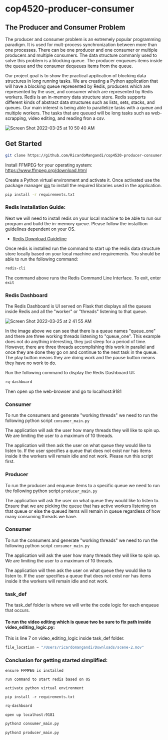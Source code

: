 # cop4520-producer-consumer


## The Producer and Consumer Problem

The producer and consumer problem is an extremely popular programming paradigm. It is used for mult-process synchronization between more than one processes. There can be one producer and one consumer or multiple producers and multiple consumers. The data structure commanly used to solve this problem is a blocking queue. The producer enqueues items inside the queue and the consumer dequeues items from the queue.

Our project goal is to show the practical application of blocking data structures in long running tasks. We are creating a Python application that will have a blocking queue represented by Redis, producers which are represented by the user, and consumer which are represented by Redis workers. Redis is an in-memory data structure store. Redis supports different kinds of abstract data structures such as lists, sets, stacks, and queues. Our main interest is being able to parallelize tasks with a queue and multiple workers. The tasks that are queued will be long tasks such as web-scrapping, video editing, and reading fron a csv.


![Screen Shot 2022-03-25 at 10 50 40 AM](https://user-images.githubusercontent.com/62866287/160144542-b5bd8c61-6034-44eb-8e1d-3e6518f036ef.png)



## Get Started

```bash 
git clone https://github.com/RicardoMangandi/cop4520-producer-consumer.git
```

Install FFMPEG for your operating system: https://www.ffmpeg.org/download.html

Create a Python virtual environment and activate it. Once activated use the package manager [pip](https://pip.pypa.io/en/stable/) to install the required libraries used in the application.
```bash
pip install -r requirements.txt
```


### Redis Installation Guide:
Next we will need to install redis on your local machine to be able to run our program and build the in-memory queue. Please follow the installtion guidelines dependent on your OS.

* [Redis Download Guideline](https://redis.io/docs/getting-started/)


Once redis is installed run the command to start up the redis data structure store locally based on your local machine and requirements.
You should be able to run the following command:

```bash
redis-cli
```

The command above runs the Redis Command Line Interface. To exit, enter ```exit``` 


### Redis Dashboard

The Redis Dashboard is UI served on Flask that displays all the queues inside Redis and all the "worker" or "threads" listening to that queue.

![Screen Shot 2022-03-25 at 2 41 55 AM](https://user-images.githubusercontent.com/62866287/160068352-58b91352-f92b-4b62-b7b4-8dc9af7cddd6.png)


In the image above we can see that there is a queue names "queue_one" and there are three working threads listening to "queue_one". This example does not do anything interesting, they just sleep for a period of time. However, there are three threads accomplishing this work in parallel and once they are done they go on and continue to the next task in the queue. The play button means they are doing work and the pause button means they have no work to do. 


Run the following command to display the Redis Dashboard UI: 

```bash
rq-dashboard
```

Then open up the web-browser and go to localhost:9181


### Consumer

To run the consumers and generate "working threads" we need to run the following python script  ```consumer_main.py```

The application will ask the user how many threads they will like to spin up. We are limiting the user to a maximum of 10 threads.

The application will then ask the user on what queue they would like to listen to. If the user specifies a queue that does not exist nor has items inside it the workers will remain idle and not work. Please run this script first.



### Producer

To run the producer and enqueue items to a specific queue we need to run the following python script ```producer_main.py```

The application will ask the user on what queue they would like to listen to. Ensure that we are picking the queue that has active 
workers listening on that queue or else the queued items will remain in queue regardless of how many consuming threads we have. 


### Consumer

To run the consumers and generate "working threads" we need to run the following python script  ```consumer_main.py```

The application will ask the user how many threads they will like to spin up. We are limiting the user to a maximum of 10 threads.

The application will then ask the user on what queue they would like to listen to. If the user specifies a queue that does not exist nor has items inside it the workers will remain idle and not work.


### task_def

The task_def folder is where we will write the code logic for each enqueue that occurs.

#### To run the video editing which is queue two be sure to fix path inside video_editing_logic.py: 

This is line 7 on video_editing_logic inside task_def folder.

```Python
file_location = "/Users/ricardomangandi/Downloads/scene-2.mov"
```





### Conclusion for getting started simplified:

```ensure FFMPEG is installed```

```run command to start redis based on OS```

```activate python virtual environment```

```pip install -r requirements.txt```

```bash
rq-dashboard
```

```open up localhost:9181```

```bash
python3 consumer_main.py
```

```bash
python3 producer_main.py
```






